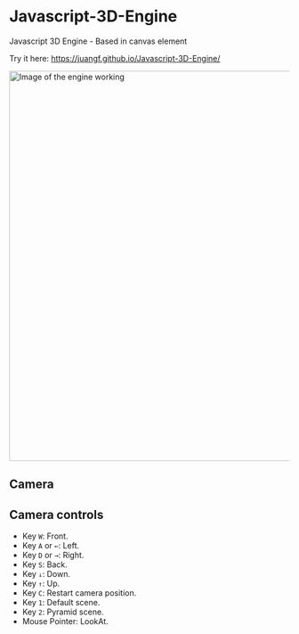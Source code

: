 # Javascript-3D-Engine
Javascript 3D Engine - Based in canvas element

Try it here:
https://juangf.github.io/Javascript-3D-Engine/

<img src="https://juangf.github.io/Javascript-3D-Engine/screenshot2.png" alt="Image of the engine working" width="700px">

## Camera 

## Camera controls
- Key `W`: Front.
- Key `A` or `←`: Left.
- Key `D` or `→`: Right.
- Key `S`: Back.
- Key `↓`: Down.
- Key `↑`: Up.
- Key `C`: Restart camera position.
- Key `1`: Default scene.
- Key `2`: Pyramid scene.
- Mouse Pointer: LookAt.